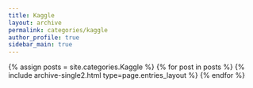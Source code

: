 ```yaml
---
title: Kaggle
layout: archive
permalink: categories/kaggle
author_profile: true
sidebar_main: true
---
```



{% assign posts = site.categories.Kaggle %}
{% for post in posts %} {% include archive-single2.html type=page.entries_layout %} {% endfor %}